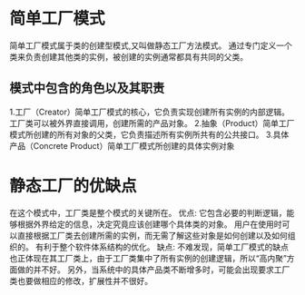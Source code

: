 # 简单工厂模式
简单工厂模式属于类的创建型模式,又叫做静态工厂方法模式。
通过专门定义一个类来负责创建其他类的实例，被创建的实例通常都具有共同的父类。

## 模式中包含的角色以及其职责
1.工厂（Creator）简单工厂模式的核心，它负责实现创建所有实例的内部逻辑。工厂类可以被外界直接调用，创建所需的产品对象。
2.抽象（Product）简单工厂模式所创建的所有对象的父类，它负责描述所有实例所共有的公共接口。
3.具体产品（Concrete Product）简单工厂模式所创建的具体实例对象

# 静态工厂的优缺点
在这个模式中，工厂类是整个模式的关键所在。
优点:
它包含必要的判断逻辑，能够根据外界给定的信息，决定究竟应该创建哪个具体类的对象。
用户在使用时可以直接根据工厂类去创建所需的实例，而无需了解这些对象是如何创建以及如何组织的。
有利于整个软件体系结构的优化。
缺点:
不难发现，简单工厂模式的缺点也正体现在其工厂类上，由于工厂类集中了所有实例的创建逻辑，所以“高内聚”方面做的并不好。
另外，当系统中的具体产品类不断增多时，可能会出现要求工厂类也要做相应的修改，扩展性并不很好。 
